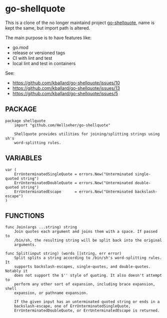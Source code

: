 # go-shellquote 

This is a clone of the no longer maintaind project
[go-shellquote](https://github.com/kballard/go-shellquote), name is kept the
same, but import path is altered.

The main purpose is to have features like:
- go.mod
- release or versioned tags
- CI with lint and test
- local lint and test in containers

See: 
- https://github.com/kballard/go-shellquote/issues/10
- https://github.com/kballard/go-shellquote/issues/13
- https://github.com/kballard/go-shellquote/issues/5

## PACKAGE

``` 
package shellquote
    import "github.com/Hellseher/go-shellquote"

    Shellquote provides utilities for joining/splitting strings using sh's
    word-splitting rules.
``` 

## VARIABLES

``` 
var (
    ErrUnterminatedSingleQuote = errors.New("Unterminated single-quoted string")
    ErrUnterminatedDoubleQuote = errors.New("Unterminated double-quoted string")
    ErrUnterminatedEscape      = errors.New("Unterminated backslash-escape")
)
``` 


## FUNCTIONS

``` 
func Join(args ...string) string
    Join quotes each argument and joins them with a space. If passed to
    /bin/sh, the resulting string will be split back into the original
    arguments.

func Split(input string) (words []string, err error)
    Split splits a string according to /bin/sh's word-splitting rules. It
    supports backslash-escapes, single-quotes, and double-quotes. Notably it
    does not support the $'' style of quoting. It also doesn't attempt to
    perform any other sort of expansion, including brace expansion, shell
    expansion, or pathname expansion.

    If the given input has an unterminated quoted string or ends in a
    backslash-escape, one of ErrUnterminatedSingleQuote,
    ErrUnterminatedDoubleQuote, or ErrUnterminatedEscape is returned.
``` 
